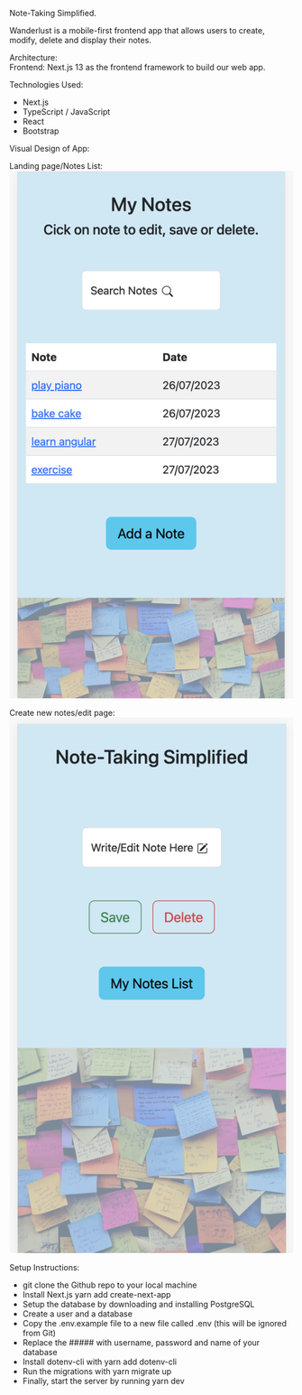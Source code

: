 Note-Taking Simplified.

Wanderlust is a mobile-first frontend app that allows users to create, modify, delete and display their notes.

Architecture: </br>
Frontend: Next.js 13 as the frontend framework to build our web app. </br>

Technologies Used:

- Next.js
- TypeScript / JavaScript
- React
- Bootstrap

Visual Design of App:

Landing page/Notes List:
<br>
![landingpage](public/notes.png)

Create new notes/edit page:
<br>
![attractionspage](public/create.png)

Setup Instructions: </br>

- git clone the Github repo to your local machine
- Install Next.js yarn add create-next-app
- Setup the database by downloading and installing PostgreSQL
- Create a user and a database
- Copy the .env.example file to a new file called .env (this will be ignored from Git)
- Replace the ##### with username, password and name of your database
- Install dotenv-cli with yarn add dotenv-cli
- Run the migrations with yarn migrate up
- Finally, start the server by running yarn dev
